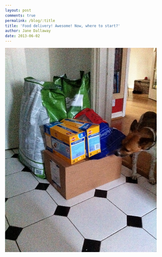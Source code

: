 ```yaml
---
layout: post
comments: true
permalink: /blog/:title
title: 'Food delivery! Awesome! Now, where to start?'
author: Jane Dallaway
date: 2013-06-02
---
```


<div><a href="/media/PMphoto.JPG"><img width="500" src="/media/PMphoto.JPG.500.JPG" height="670"></img></a></div>


 
    
